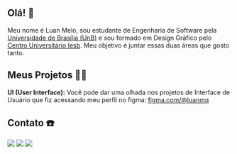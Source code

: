 ## Olá! 👋

Meu nome é Luan Melo, sou estudante de Engenharia de Software pela [Universidade de Brasília (UnB)](https://unb.br/) e sou formado em Design Gráfico pelo [Centro Universitário Iesb](https://www.iesb.br/). Meu objetivo é juntar essas duas áreas que gosto tanto.

## Meus Projetos 🧑‍💻
**UI (User Interface):** Você pode dar uma olhada nos projetos de Interface de Usuário que fiz acessando meu perfil no figma: [figma.com/@luanmq](https://www.figma.com/@luanmq)

## Contato ☎️
<div>
      <a href="https://t.me/Luanmq" target="_blank"><img src="https://img.shields.io/badge/Telegram-2CA5E0?style=for-the-badge&logo=telegram&logoColor=white" target="_blank"></a>
      <a href="https://www.linkedin.com/in/luan-melo-queiroz/" target="_blank"><img src="https://img.shields.io/badge/LinkedIn-0077B5?style=for-the-badge&logo=linkedin&logoColor=white" target="_blank"></a>
      <a href="mailto:luanmelo.q@gmail.com"><img src="https://img.shields.io/badge/Gmail-D14836?style=for-the-badge&logo=gmail&logoColor=white" target="_blank"></a
</div>


<!--
**Luanmq/Luanmq** is a ✨ _special_ ✨ repository because its `README.md` (this file) appears on your GitHub profile.

Here are some ideas to get you started:

- 🔭 I’m currently working on ...
- 🌱 I’m currently learning ...
- 👯 I’m looking to collaborate on ...
- 🤔 I’m looking for help with ...
- 💬 Ask me about ...
- 📫 How to reach me: ...
- 😄 Pronouns: ...
- ⚡ Fun fact: ...
-->
